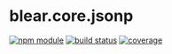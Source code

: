 # blear.core.jsonp

[![npm module][npm-img]][npm-url]
[![build status][travis-img]][travis-url]
[![coverage][coveralls-img]][coveralls-url]

[travis-img]: https://img.shields.io/travis/blearjs/blear.core.jsonp/master.svg?style=flat-square
[travis-url]: https://travis-ci.org/blearjs/blear.core.jsonp

[npm-img]: https://img.shields.io/npm/v/blear.core.jsonp.svg?style=flat-square
[npm-url]: https://www.npmjs.com/package/blear.core.jsonp

[coveralls-img]: https://img.shields.io/coveralls/blearjs/blear.core.jsonp/master.svg?style=flat-square
[coveralls-url]: https://coveralls.io/github/blearjs/blear.core.jsonp?branch=master

